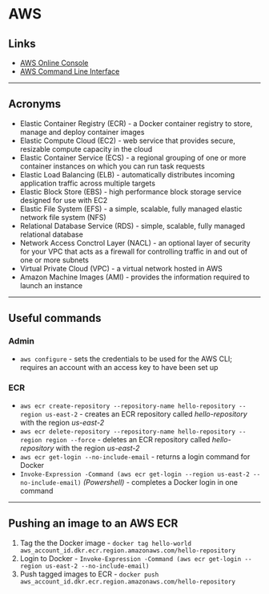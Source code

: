 # AWS

## Links

* [AWS Online Console](https://console.aws.amazon.com/console/home)
* [AWS Command Line Interface](https://aws.amazon.com/cli/)

----

## Acronyms

* Elastic Container Registry (ECR) - a Docker container registry to store, manage and deploy container images
* Elastic Compute Cloud (EC2) - web service that provides secure, resizable compute capacity in the cloud
* Elastic Container Service (ECS) - a regional grouping of one or more container instances on which you can run task requests
* Elastic Load Balancing (ELB) - automatically distributes incoming application traffic across multiple targets
* Elastic Block Store (EBS) - high performance block storage service designed for use with EC2
* Elastic File System (EFS) - a simple, scalable, fully managed elastic network file system (NFS)
* Relational Database Service (RDS) -  simple, scalable, fully managed relational database
* Network Access Conctrol Layer (NACL) - an optional layer of security for your VPC that acts as a firewall for controlling traffic in and out of one or more subnets
* Virtual Private Cloud (VPC) - a virtual network hosted in AWS
* Amazon Machine Images (AMI) - provides the information required to launch an instance

----

## Useful commands

### Admin

* `aws configure` - sets the credentials to be used for the AWS CLI; requires an account with an access key to have been set up

### ECR

* `aws ecr create-repository --repository-name hello-repository --region us-east-2` - creates an ECR repository called *hello-repository* with the region *us-east-2*
* `aws ecr delete-repository --repository-name hello-repository --region region --force` -  deletes an ECR repository called *hello-repository* with the region *us-east-2*
* `aws ecr get-login --no-include-email` - returns a login command for Docker
* `Invoke-Expression -Command (aws ecr get-login --region us-east-2 --no-include-email)` *(Powershell)* - completes a Docker login in one command

----

## Pushing an image to an AWS ECR

1. Tag the the Docker image - `docker tag hello-world aws_account_id.dkr.ecr.region.amazonaws.com/hello-repository`
1. Login to Docker - `Invoke-Expression -Command (aws ecr get-login --region us-east-2 --no-include-email)`
1. Push tagged images to ECR - `docker push aws_account_id.dkr.ecr.region.amazonaws.com/hello-repository`
